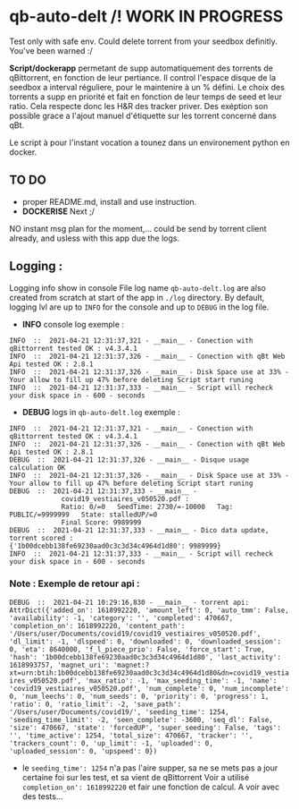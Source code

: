 # qb-auto-delt /!  WORK IN PROGRESS 
Test only with safe env.
Could delete torrent from your seedbox definitly.
You've been warned :/

**Script/dockerapp** permetant de supp automatiquement des torrents de qBittorrent, en fonction de leur pertiance.
Il control l'espace disque de la seedbox a interval réguliere, pour le maintenire à un % défini.
Le choix des torrents a supp en priorité et fait en fonction de leur temps de seed et leur ratio.
Cela respecte donc les H&R des tracker priver.
Des exéption son possible grace a l'ajout manuel d'étiquette sur les torrent concerné dans qBt.

Le script à pour l'instant vocation a tounez dans un environement python en docker.

## TO DO

- proper README.md, install and use instruction. 
- **DOCKERISE** Next ;/

NO instant msg plan for the moment,... could be send by torrent client already, and usless with this app due the logs.

## Logging :

Logging info show in console
File log name `qb-auto-delt.log` are also created from scratch at start of the app in `./log` directory.
By default, logging lvl are up to `INFO` for the console and up to `DEBUG` in the log file.

- **INFO** console log exemple :
```log
INFO  ::  2021-04-21 12:31:37,321 - __main__ - Conection with qBittorrent tested OK : v4.3.4.1
INFO  ::  2021-04-21 12:31:37,326 - __main__ - Conection with qBt Web Api tested OK : 2.8.1
INFO  ::  2021-04-21 12:31:37,326 - __main__ - Disk Space use at 33% - Your allow to fill up 47% before deleting Script start runing
INFO  ::  2021-04-21 12:31:37,333 - __main__ - Script will recheck your disk space in - 600 - seconds
```

- **DEBUG** logs in `qb-auto-delt.log` exemple :

```log
INFO  ::  2021-04-21 12:31:37,321 - __main__ - Conection with qBittorrent tested OK : v4.3.4.1
INFO  ::  2021-04-21 12:31:37,326 - __main__ - Conection with qBt Web Api tested OK : 2.8.1
DEBUG  ::  2021-04-21 12:31:37,326 - __main__ - Disque usage calculation OK
INFO  ::  2021-04-21 12:31:37,326 - __main__ - Disk Space use at 33% - Your allow to fill up 47% before deleting Script start runing
DEBUG  ::  2021-04-21 12:31:37,333 - __main__ - 
             covid19_vestiaires_v050520.pdf :
             Ratio: 0/=0   SeedTime: 2730/=-10000   Tag: PUBLIC/=9999999   State: stalledUP/=0
             Final Score: 9989999
DEBUG  ::  2021-04-21 12:31:37,333 - __main__ - Dico data update, torrent scored : 
{'1b00dcebb138fe69230aad0c3c3d34c4964d1d80': 9989999}
INFO  ::  2021-04-21 12:31:37,333 - __main__ - Script will recheck your disk space in - 600 - seconds
```
### Note : Exemple de retour api :

```DEBUG  ::  2021-04-21 10:29:16,830 - __main__ - torrent api: AttrDict({'added_on': 1618992220, 'amount_left': 0, 'auto_tmm': False, 'availability': -1, 'category': '', 'completed': 470667, 'completion_on': 1618992220, 'content_path': '/Users/user/Documents/covid19/covid19_vestiaires_v050520.pdf', 'dl_limit': -1, 'dlspeed': 0, 'downloaded': 0, 'downloaded_session': 0, 'eta': 8640000, 'f_l_piece_prio': False, 'force_start': True, 'hash': '1b00dcebb138fe69230aad0c3c3d34c4964d1d80', 'last_activity': 1618993757, 'magnet_uri': 'magnet:?xt=urn:btih:1b00dcebb138fe69230aad0c3c3d34c4964d1d80&dn=covid19_vestiaires_v050520.pdf', 'max_ratio': -1, 'max_seeding_time': -1, 'name': 'covid19_vestiaires_v050520.pdf', 'num_complete': 0, 'num_incomplete': 0, 'num_leechs': 0, 'num_seeds': 0, 'priority': 0, 'progress': 1, 'ratio': 0, 'ratio_limit': -2, 'save_path': '/Users/user/Documents/covid19/', 'seeding_time': 1254, 'seeding_time_limit': -2, 'seen_complete': -3600, 'seq_dl': False, 'size': 470667, 'state': 'forcedUP', 'super_seeding': False, 'tags': '', 'time_active': 1254, 'total_size': 470667, 'tracker': '', 'trackers_count': 0, 'up_limit': -1, 'uploaded': 0, 'uploaded_session': 0, 'upspeed': 0}) ```

- le `seeding_time': 1254` n'a pas l'aire supper, sa ne se mets pas a jour certaine foi sur les test, et sa vient de qBittorrent
Voir a utilisé `completion_on': 1618992220` et fair une fonction de calcul.
A voir avec des tests...